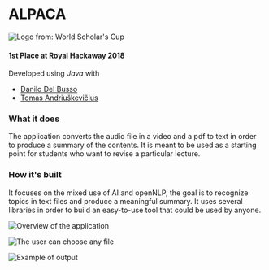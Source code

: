 # ALPACA
![Logo from: World Scholar's Cup](https://i.imgur.com/qzrZlxC.png)

#### 1st Place at Royal Hackaway 2018
Developed using *Java* with 
* [Danilo Del Busso](https://github.com/ddelbusso)
* [Tomas Andriuškevičius](https://devpost.com/Tomasand)


### What it does
The application converts the audio file in a video and a pdf to text in order to produce a summary of the contents. It is meant to be used as a starting point for students who want to revise a particular lecture.

### How it's built
It focuses on the mixed use of AI and openNLP, the goal is to recognize topics in text files and produce a meaningful summary. It uses several libraries in order to build an easy-to-use tool that could be used by anyone.

![Overview of the application](https://challengepost-s3-challengepost.netdna-ssl.com/photos/production/software_photos/000/586/289/datas/gallery.jpg)

![The user can choose any file](https://challengepost-s3-challengepost.netdna-ssl.com/photos/production/software_photos/000/586/291/datas/gallery.jpg)

![Example of output](https://challengepost-s3-challengepost.netdna-ssl.com/photos/production/software_photos/000/586/380/datas/gallery.jpg)
